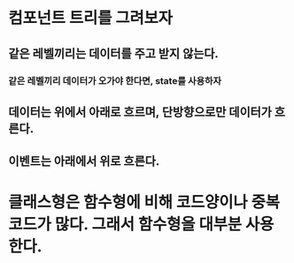 # 컴포넌트 트리를 그려보자

## 같은 레벨끼리는 데이터를 주고 받지 않는다.

### 같은 레벨끼리 데이터가 오가야 한다면, state를 사용하자

## 데이터는 위에서 아래로 흐르며, 단방향으로만 데이터가 흐른다.

## 이벤트는 아래에서 위로 흐른다.

# 클래스형은 함수형에 비해 코드양이나 중복코드가 많다. 그래서 함수형을 대부분 사용한다.
